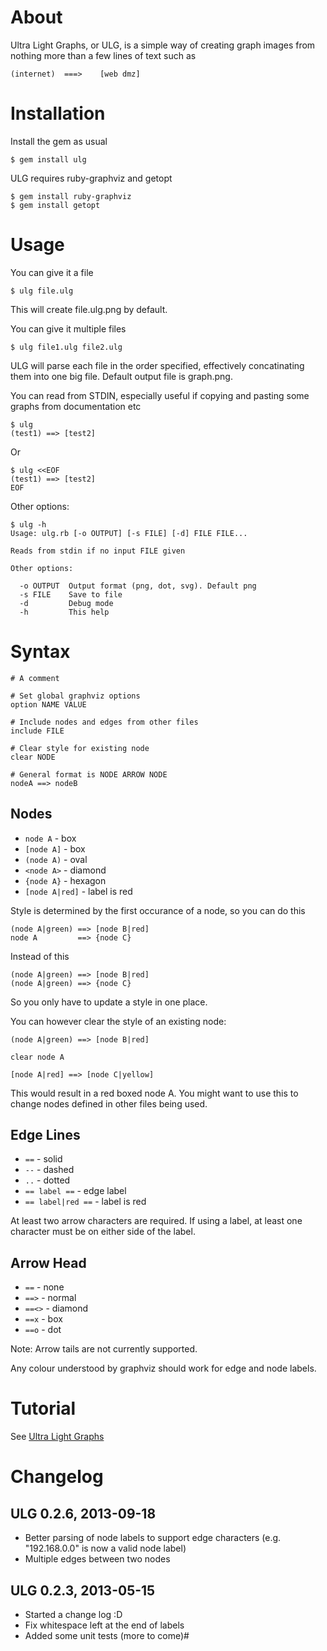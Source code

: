About
=====

Ultra Light Graphs, or ULG, is a simple way of creating graph images from nothing more than a few lines of text such as

    (internet)	===>	[web dmz]

Installation
===========

Install the gem as usual

    $ gem install ulg

ULG requires ruby-graphviz and getopt

    $ gem install ruby-graphviz
    $ gem install getopt

Usage
=====

You can give it a file

    $ ulg file.ulg

This will create file.ulg.png by default. 

You can give it multiple files

    $ ulg file1.ulg file2.ulg

ULG will parse each file in the order specified, effectively concatinating them into one big file. Default output file is graph.png.

You can read from STDIN, especially useful if copying and pasting some graphs from documentation etc

    $ ulg
    (test1) ==> [test2]

Or

    $ ulg <<EOF
    (test1) ==> [test2]
    EOF

Other options:

    $ ulg -h
    Usage: ulg.rb [-o OUTPUT] [-s FILE] [-d] FILE FILE...

    Reads from stdin if no input FILE given

    Other options:

      -o OUTPUT  Output format (png, dot, svg). Default png
      -s FILE    Save to file
      -d         Debug mode
      -h         This help

Syntax
======

    # A comment

    # Set global graphviz options
    option NAME VALUE

    # Include nodes and edges from other files
    include FILE

    # Clear style for existing node
    clear NODE

    # General format is NODE ARROW NODE
    nodeA ==> nodeB

Nodes
-----

* `node A` - box
* `[node A]` - box
* `(node A)` - oval
* `<node A>` - diamond
* `{node A}` - hexagon
* `[node A|red]` - label is red

Style is determined by the first occurance of a node, so you can do this

    (node A|green) ==> [node B|red]
    node A         ==> {node C}

Instead of this

    (node A|green) ==> [node B|red]
    (node A|green) ==> {node C}
   
So you only have to update a style in one place.

You can however clear the style of an existing node:

    (node A|green) ==> [node B|red]

    clear node A

    [node A|red] ==> [node C|yellow]

This would result in a red boxed node A. You might want to use this to change nodes defined in other files being used.

Edge Lines
----------

* `==` - solid
* `--` - dashed
* `..` - dotted
* `== label ==` - edge label
* `== label|red ==` - label is red

At least two arrow characters are required. If using a label, at least one character must be on either side of the label.

Arrow Head
----------

* `==` - none
* `==>` - normal
* `==<>` - diamond
* `==x` - box
* `==o` - dot

Note: Arrow tails are not currently supported.

Any colour understood by graphviz should work for edge and node labels.

Tutorial
========

See [Ultra Light Graphs](http://blog.0x10.co.uk/2013/03/ultra-light-graphs-ulg.html)

Changelog
=========

ULG 0.2.6, 2013-09-18
---------------------

* Better parsing of node labels to support edge characters (e.g. "192.168.0.0" is now a valid node label)
* Multiple edges between two nodes

ULG 0.2.3, 2013-05-15
---------------------

* Started a change log :D
* Fix whitespace left at the end of labels
* Added some unit tests (more to come)#


